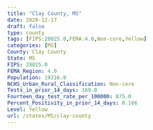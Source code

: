 ```yaml
---
title: "Clay County, MS"
date: 2020-12-17
draft: false
type: county
tags: [FIPS:28025.0,FEMA:4.0,Non-core,Yellow]
categories: [MS]
County: Clay County
State: MS
FIPS: 28025.0
FEMA_Region: 4.0
Population: 19316.0
NCHS_Urban_Rural_Classification: Non-core
Tests_in_prior_14_days: 169.0
Fourteen_day_test_rate_per_100000: 875.0
Percent_Positivity_in_prior_14_days: 0.166
Level: Yellow
url: /states/MS/clay-county
---
```



